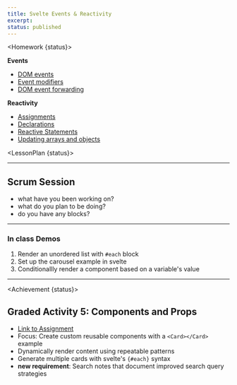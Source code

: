 ```yaml
---
title: Svelte Events & Reactivity
excerpt:
status: published
---
```


<script>
	import Homework from "$lib/components/Homework.svelte";
	import LessonPlan from "$lib/components/LessonPlan.svelte";
	import Achievement from "$lib/components/Achievement.svelte";
</script>

<Homework {status}>

**Events**

- [DOM events](https://learn.svelte.dev/tutorial/dom-events)
- [Event modifiers](https://learn.svelte.dev/tutorial/event-modifiers)
- [DOM event forwarding](https://learn.svelte.dev/tutorial/dom-event-forwarding)

**Reactivity**

- [Assignments](https://learn.svelte.dev/tutorial/reactive-assignments)
- [Declarations](https://learn.svelte.dev/tutorial/reactive-declarations)
- [Reactive Statements](https://learn.svelte.dev/tutorial/reactive-statements)
- [Updating arrays and objects](https://learn.svelte.dev/tutorial/updating-arrays-and-objects)

</Homework>

<LessonPlan {status}>

---

<h2 id="scrum-meeting">Scrum Session</h2>

- what have you been working on?
- what do you plan to be doing?
- do you have any blocks?

---

### In class Demos

1. Render an unordered list with `#each` block
2. Set up the carousel example in svelte
3. Conditionallly render a component based on a variable's value

---

</LessonPlan>

<Achievement {status}>

<h2>Graded Activity 5: Components and Props</h2>

- [Link to Assignment](/courses/cpnt-262/assessments/activity-5)
- Focus: Create custom reusable components with a `<Card></Card>` example
- Dynamically render content using repeatable patterns
- Generate multiple cards with svelte's `{#each}` syntax
- **new requirement**: Search notes that document improved search query strategies

</Achievement>
